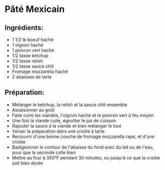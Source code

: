 # Pâté Mexicain

## Ingrédients:

- 1 1/2 lb boeuf haché
- 1 oignon haché
- 1 poivron vert haché
- 1/2 tasse ketchup
- 1/2 tasse relish
- 1/2 tasse sauce chili
- Fromage mozzarella haché
- 2 abaisses de tarte

## Préparation:

- Mélanger le ketchup, la relish et la sauce chili ensemble
- Assaisonner au goût
- Faite cuire les viandes, l'oignon haché et le poivron vert à feu moyen
- Une fois la viande cuite, égoutter le jus de cuisson
- Rajouter la sauce à la viande et bien mélanger le tout
- Verser la préparation dans une croûte à tarte
- Recouvrir d'une bonne couche de fromage mozzarella rapé, et d'une croûte
- Badigeonner le contour de l'abaisse du fond avec du lait ou de l'eau, pour que la seconde colle bien
- Mettre au four à 350°F pendant 30 minutes, ou jusqu'à ce que la croûte soit bien dorée
